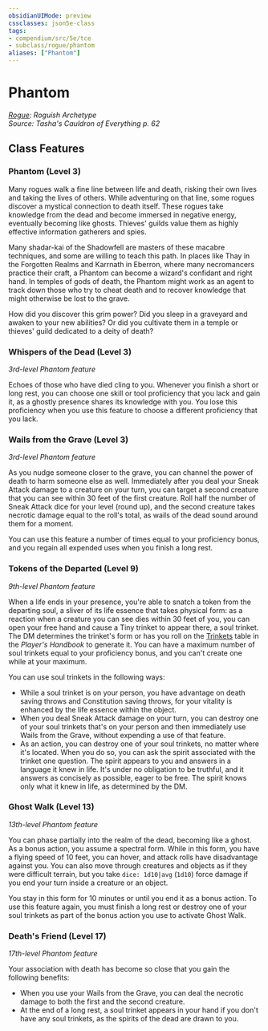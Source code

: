 ```yaml
---
obsidianUIMode: preview
cssclasses: json5e-class
tags:
- compendium/src/5e/tce
- subclass/rogue/phantom
aliases: ["Phantom"]
---
```

# Phantom
*[Rogue](rogue.md): Roguish Archetype*  
*Source: Tasha's Cauldron of Everything p. 62*  


## Class Features

### Phantom (Level 3)

Many rogues walk a fine line between life and death, risking their own lives and taking the lives of others. While adventuring on that line, some rogues discover a mystical connection to death itself. These rogues take knowledge from the dead and become immersed in negative energy, eventually becoming like ghosts. Thieves' guilds value them as highly effective information gatherers and spies.

Many shadar-kai of the Shadowfell are masters of these macabre techniques, and some are willing to teach this path. In places like Thay in the Forgotten Realms and Karrnath in Eberron, where many necromancers practice their craft, a Phantom can become a wizard's confidant and right hand. In temples of gods of death, the Phantom might work as an agent to track down those who try to cheat death and to recover knowledge that might otherwise be lost to the grave.

How did you discover this grim power? Did you sleep in a graveyard and awaken to your new abilities? Or did you cultivate them in a temple or thieves' guild dedicated to a deity of death?

### Whispers of the Dead (Level 3)

*3rd-level Phantom feature*

Echoes of those who have died cling to you. Whenever you finish a short or long rest, you can choose one skill or tool proficiency that you lack and gain it, as a ghostly presence shares its knowledge with you. You lose this proficiency when you use this feature to choose a different proficiency that you lack.

### Wails from the Grave (Level 3)

*3rd-level Phantom feature*

As you nudge someone closer to the grave, you can channel the power of death to harm someone else as well. Immediately after you deal your Sneak Attack damage to a creature on your turn, you can target a second creature that you can see within 30 feet of the first creature. Roll half the number of Sneak Attack dice for your level (round up), and the second creature takes necrotic damage equal to the roll's total, as wails of the dead sound around them for a moment.

You can use this feature a number of times equal to your proficiency bonus, and you regain all expended uses when you finish a long rest.

### Tokens of the Departed (Level 9)

*9th-level Phantom feature*

When a life ends in your presence, you're able to snatch a token from the departing soul, a sliver of its life essence that takes physical form: as a reaction when a creature you can see dies within 30 feet of you, you can open your free hand and cause a Tiny trinket to appear there, a soul trinket. The DM determines the trinket's form or has you roll on the [Trinkets](compendium/items/trinket.md) table in the *Player's Handbook* to generate it. You can have a maximum number of soul trinkets equal to your proficiency bonus, and you can't create one while at your maximum.

You can use soul trinkets in the following ways:

- While a soul trinket is on your person, you have advantage on death saving throws and Constitution saving throws, for your vitality is enhanced by the life essence within the object.  
- When you deal Sneak Attack damage on your turn, you can destroy one of your soul trinkets that's on your person and then immediately use Wails from the Grave, without expending a use of that feature.  
- As an action, you can destroy one of your soul trinkets, no matter where it's located. When you do so, you can ask the spirit associated with the trinket one question. The spirit appears to you and answers in a language it knew in life. It's under no obligation to be truthful, and it answers as concisely as possible, eager to be free. The spirit knows only what it knew in life, as determined by the DM.  

### Ghost Walk (Level 13)

*13th-level Phantom feature*

You can phase partially into the realm of the dead, becoming like a ghost. As a bonus action, you assume a spectral form. While in this form, you have a flying speed of 10 feet, you can hover, and attack rolls have disadvantage against you. You can also move through creatures and objects as if they were difficult terrain, but you take `dice: 1d10|avg` (`1d10`) force damage if you end your turn inside a creature or an object.

You stay in this form for 10 minutes or until you end it as a bonus action. To use this feature again, you must finish a long rest or destroy one of your soul trinkets as part of the bonus action you use to activate Ghost Walk.

### Death's Friend (Level 17)

*17th-level Phantom feature*

Your association with death has become so close that you gain the following benefits:

- When you use your Wails from the Grave, you can deal the necrotic damage to both the first and the second creature.  
- At the end of a long rest, a soul trinket appears in your hand if you don't have any soul trinkets, as the spirits of the dead are drawn to you.